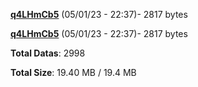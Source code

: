 [**q4LHmCb5**](/data/q4LHmCb5.txt) (05/01/23 - 22:37)- 2817 bytes

[**q4LHmCb5**](/data/q4LHmCb5.txt) (05/01/23 - 22:37)- 2817 bytes

**Total Datas**: 2998

**Total Size**: 19.40 MB / 19.4 MB